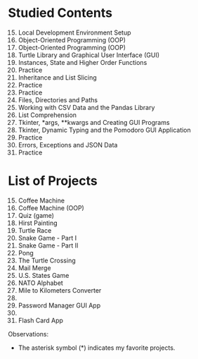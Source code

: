 # Studied Contents

15. Local Development Environment Setup
16. Object-Oriented Programming (OOP)
17. Object-Oriented Programming (OOP)
18. Turtle Library and Graphical User Interface (GUI)
19. Instances, State and Higher Order Functions
20. Practice
21. Inheritance and List Slicing
22. Practice
23. Practice
24. Files, Directories and Paths
25. Working with CSV Data and the Pandas Library
26. List Comprehension
27. Tkinter, *args, **kwargs and Creating GUI Programs
28. Tkinter, Dynamic Typing and the Pomodoro GUI Application
29. Practice
30. Errors, Exceptions and JSON Data
31. Practice

# List of Projects

15. Coffee Machine
16. Coffee Machine (OOP)
17. Quiz (game)
18. Hirst Painting
19. Turtle Race
20. Snake Game - Part I
21. Snake Game - Part II
22. Pong
23. The Turtle Crossing
24. Mail Merge
25. U.S. States Game
26. NATO Alphabet
27. Mile to Kilometers Converter
28.
29. Password Manager GUI App
30.
31. Flash Card App

Observations:

- The asterisk symbol (\*) indicates my favorite projects.
